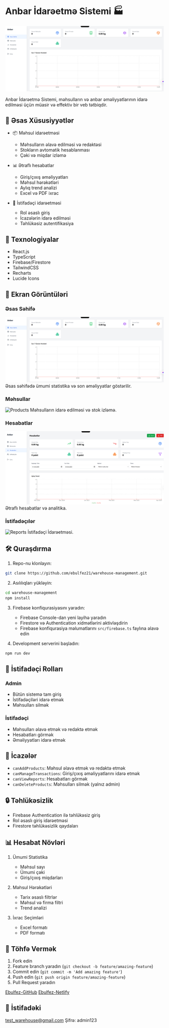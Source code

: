 # Anbar İdarəetmə Sistemi 🏭

![Dashboard](https://github.com/ebulfez21/warehouse-management/blob/main/src/img/esas.png)

Anbar İdarəetmə Sistemi, məhsulların və anbar əməliyyatlarının idarə edilməsi üçün müasir və effektiv bir veb tətbiqdir.

## 🌟 Əsas Xüsusiyyətlər

- 📦 Məhsul idarəetməsi
  - Məhsulların əlavə edilməsi və redaktəsi
  - Stokların avtomatik hesablanması
  - Çəki və miqdar izləmə
  
- 📊 Ətraflı hesabatlar
  - Giriş/çıxış əməliyyatları
  - Məhsul hərəkətləri
  - Aylıq trend analizi
  - Excel və PDF ixrac
  
- 👥 İstifadəçi idarəetməsi
  - Rol əsaslı giriş
  - İcazələrin idarə edilməsi
  - Təhlükəsiz autentifikasiya

## 🚀 Texnologiyalar

- React.js
- TypeScript
- Firebase/Firestore
- TailwindCSS
- Recharts
- Lucide Icons

## 📸 Ekran Görüntüləri

### Əsas Səhifə
![Dashboard](https://github.com/ebulfez21/warehouse-management/blob/main/src/img/esas.png)
Əsas səhifədə ümumi statistika və son əməliyyatlar göstərilir.

### Məhsullar
![Products](https://github.com/ebulfez21/warehouse-management/blob/main/src/img/m%C9%99hsul.png)
Məhsulların idarə edilməsi və stok izləmə.

### Hesabatlar
![Reports](https://github.com/ebulfez21/warehouse-management/blob/main/src/img/hesabat.png)
Ətraflı hesabatlar və analitika.

### İstifadəçılər
![Reports](https://github.com/ebulfez21/warehouse-management/blob/main/src/img/istifad%C9%99ci.png)
İstifadəçi İdarəetməsi.

## 🛠️ Quraşdırma

1. Repo-nu klonlayın:
```bash
git clone https://github.com/ebulfez21/warehouse-management.git
```

2. Asılılıqları yükləyin:
```bash
cd warehouse-management
npm install
```

3. Firebase konfiqurasiyasını yaradın:
   - Firebase Console-dan yeni layihə yaradın
   - Firestore və Authentication xidmətlərini aktivləşdirin
   - Firebase konfiqurasiya məlumatlarını `src/firebase.ts` faylına əlavə edin

4. Development serverini başladın:
```bash
npm run dev
```

## 👥 İstifadəçi Rolları

### Admin
- Bütün sistemə tam giriş
- İstifadəçiləri idarə etmək
- Məhsulları silmək

### İstifadəçi
- Məhsulları əlavə etmək və redaktə etmək
- Hesabatları görmək
- Əməliyyatları idarə etmək

## 📝 İcazələr

- `canAddProducts`: Məhsul əlavə etmək və redaktə etmək
- `canManageTransactions`: Giriş/çıxış əməliyyatlarını idarə etmək
- `canViewReports`: Hesabatları görmək
- `canDeleteProducts`: Məhsulları silmək (yalnız admin)

## 🔒 Təhlükəsizlik

- Firebase Authentication ilə təhlükəsiz giriş
- Rol əsaslı giriş idarəetməsi
- Firestore təhlükəsizlik qaydaları

## 📊 Hesabat Növləri

1. Ümumi Statistika
   - Məhsul sayı
   - Ümumi çəki
   - Giriş/çıxış miqdarları

2. Məhsul Hərəkətləri
   - Tarix əsaslı filtrlər
   - Məhsul və firma filtri
   - Trend analizi

3. İxrac Seçimləri
   - Excel formatı
   - PDF formatı

## 🤝 Töhfə Vermək

1. Fork edin
2. Feature branch yaradın (`git checkout -b feature/amazing-feature`)
3. Commit edin (`git commit -m 'Add amazing feature'`)
4. Push edin (`git push origin feature/amazing-feature`)
5. Pull Request yaradın

[Ebulfez-GitHub](https://github.com/ebulfez21/warehouse-management.git)
[Ebulfez-Netlify](https://ebulfez-warehouse-management.netlify.app/)

## 🌟 İstifadəki 
test_warehouse@gmail.com
Şifrə: admin123